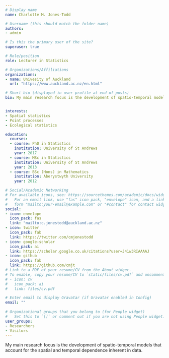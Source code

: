 ```yaml
---
# Display name
name: Charlotte M. Jones-Todd

# Username (this should match the folder name)
authors:
- admin

# Is this the primary user of the site?
superuser: true

# Role/position
role: Lecturer in Statistics

# Organizations/Affiliations
organizations:
- name: Univesity of Auckland
  url: "https://www.auckland.ac.nz/en.html"

# Short bio (displayed in user profile at end of posts)
bio: My main research focus is the development of spatio-temporal models that account for the spatial and temporal dependence inherent in data.


interests:
- Spatial statistics
- Point processes
- Ecological statistics

education:
  courses:
  - course: PhD in Statistics
    institution: University of St Andrews
    year: 2017
  - course: MSc in Statistics
    institution: University of St Andrews
    year: 2013
  - course: BSc (Hons) in Mathematics
    institution: Aberystwyth University
    year: 2012

# Social/Academic Networking
# For available icons, see: https://sourcethemes.com/academic/docs/widgets/#icons
#   For an email link, use "fas" icon pack, "envelope" icon, and a link in the
#   form "mailto:your-email@example.com" or "#contact" for contact widget.
social:
- icon: envelope
  icon_pack: fas
  link: "mailto:c.jonestodd@auckland.ac.nz"
- icon: twitter
  icon_pack: fab
  link: https://twitter.com/cmjonestodd
- icon: google-scholar
  icon_pack: ai
  link: https://scholar.google.co.uk/citations?user=J41w3RIAAAAJ
- icon: github
  icon_pack: fab
  link: https://github.com/cmjt
# Link to a PDF of your resume/CV from the About widget.
# To enable, copy your resume/CV to `static/files/cv.pdf` and uncomment the lines below.  
# - icon: cv
#   icon_pack: ai
#   link: files/cv.pdf

# Enter email to display Gravatar (if Gravatar enabled in Config)
email: ""
  
# Organizational groups that you belong to (for People widget)
#   Set this to `[]` or comment out if you are not using People widget.  
user_groups:
- Researchers
- Visitors
---
```


My main research focus is the development of spatio-temporal models that account for the spatial and temporal dependence inherent in data.
